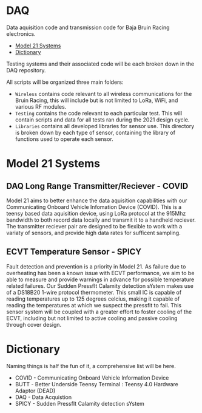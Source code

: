 # DAQ
Data aquisition code and transmission code for Baja Bruin Racing electronics. 

- [Model 21 Systems](#model-21-systems)
- [Dictionary](#dictionary)

Testing systems and their associated code will be each broken down in the DAQ repository.

All scripts will be organized three main folders:
- `Wireless` contains code relevant to all wireless communications for the Bruin Racing, this will include but is not limited to LoRa, WiFi, and various RF modules.
- `Testing` contains the code relevant to each particular test. This will contain scripts and data for all tests ran during the 2021 design cycle.
- `Libraries` contains all developed libraries for sensor use. This directory is broken down by each type of sensor, containing the library of functions used to operate each sensor.


# Model 21 Systems

## DAQ Long Range Transmitter/Reciever - COVID

Model 21 aims to better enhance the data aquisition capabilities with our Communicating Onboard Vehicle Infomation Device (COVID). This is a teensy based data aquisition device, using LoRa protocol at the 915Mhz bandwidth to both record data locally and transmit it to a handheld reciever. The transmitter reciever pair are designed to be flexible to work with a variaty of sensors, and provide high data rates for sufficent sampling. 

## ECVT Temperature Sensor - SPICY

Fault detection and prevention is a priority in Model 21. As failure due to overheating has been a known issue with ECVT performance, we aim to be able to measure and provide warnings in advance for possible temperature related failures. Our Sudden PressfIt Calamity detection sYstem makes use of a DS18B20 1-wire protocol thermometer. This small IC is capable of reading temperatures up to 125 degrees celcius, making it capable of reading the temperatures at which we suspect the pressfit to fail. This sensor system will be coupled with a greater effort to foster cooling of the ECVT, including but not limited to active cooling and passive cooling through cover design.

# Dictionary

Naming things is half the fun of it, a comprehensive list will be here.

- COVID - Communicating Onboard Vehicle Information Device
- BUTT - Better Underside Teensy Terminal : Teensy 4.0 Hardware Adaptor (DEAD)
- DAQ - Data Acquistion
- SPICY - Sudden PressfIt Calamity detection sYstem

